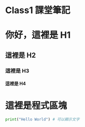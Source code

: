 # Class1 課堂筆記

# 你好，這裡是 H1

## 這裡是 H2

### 這裡是 H3

#### 這裡是 H4

# 這裡是程式區塊

```python
print("Hello World") # 可以顯示文字
```
